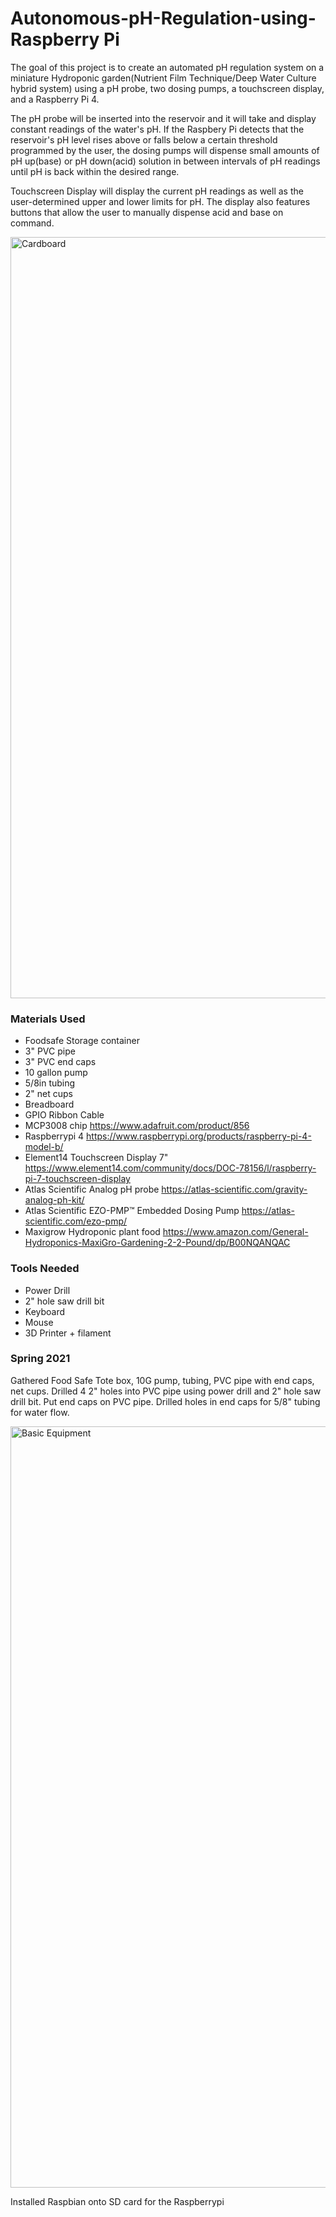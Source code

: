 # Autonomous-pH-Regulation-using-Raspberry Pi

The goal of this project is to create an automated pH regulation system on a miniature Hydroponic garden(Nutrient Film Technique/Deep Water Culture hybrid system) using a pH probe, two dosing pumps, a touchscreen display, and a Raspberry Pi 4. 

The pH probe will be inserted into the reservoir and it will take and display constant readings of the water's pH. If the Raspbery Pi detects that the reservoir's pH level rises above or falls below a certain threshold programmed by the user, the dosing pumps will dispense small amounts of pH up(base) or pH down(acid) solution in between intervals of pH readings until pH is back within the desired range.

Touchscreen Display will display the current pH readings as well as the user-determined upper and lower limits for pH. The display also features buttons that allow the user to manually dispense acid and base on command.

<img width="1218" alt="Cardboard" src="https://user-images.githubusercontent.com/77286593/141531614-a85b695a-9c0c-41de-b8d8-51960e496095.png">

### Materials Used
- Foodsafe Storage container
- 3" PVC pipe
- 3" PVC end caps
- 10 gallon pump
- 5/8in tubing
- 2" net cups
- Breadboard
- GPIO Ribbon Cable
- MCP3008 chip https://www.adafruit.com/product/856
- Raspberrypi 4 https://www.raspberrypi.org/products/raspberry-pi-4-model-b/
- Element14 Touchscreen Display 7" https://www.element14.com/community/docs/DOC-78156/l/raspberry-pi-7-touchscreen-display
- Atlas Scientific Analog pH probe https://atlas-scientific.com/gravity-analog-ph-kit/
- Atlas Scientific EZO-PMP™ Embedded Dosing Pump https://atlas-scientific.com/ezo-pmp/
- Maxigrow Hydroponic plant food https://www.amazon.com/General-Hydroponics-MaxiGro-Gardening-2-2-Pound/dp/B00NQANQAC
### Tools Needed
- Power Drill
- 2" hole saw drill bit
- Keyboard
- Mouse
- 3D Printer + filament

### Spring 2021
Gathered Food Safe Tote box, 10G pump, tubing, PVC pipe with end caps, net cups.
Drilled 4 2" holes into PVC pipe using power drill and 2" hole saw drill bit.
Put end caps on PVC pipe. Drilled holes in end caps for 5/8" tubing for water flow.

<img width="1218" alt="Basic Equipment" srs="https://user-images.githubusercontent.com/77286593/156471523-5c7fa6c4-7510-448b-899f-bedcc575a15d.png">

Installed Raspbian onto SD card for the Raspberrypi
